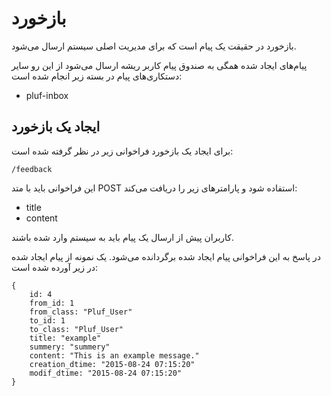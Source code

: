 # بازخورد

بازخورد در حقیقت یک پیام است که برای مدیریت اصلی سیستم ارسال می‌شود.

پیام‌های ایجاد شده همگی به صندوق پیام کاربر ریشه ارسال می‌شود از این رو سایر دستکاری‌های پیام در بسته زیر انجام شده است:

- pluf-inbox

## ایجاد یک بازخورد

برای ایجاد یک بازخورد فراخوانی زیر در نظر گرفته شده است:

	/feedback

این فراخوانی باید با متد POST استفاده شود و پارامترهای زیر را دریافت می‌کند:


- title
- content

کاربران پیش از ارسال یک پیام باید به سیستم وارد شده باشند.

در پاسخ به این فراخوانی پیام ایجاد شده برگردانده می‌شود. یک نمونه از پیام ایجاد شده در زیر آورده شده است:

	{
		id: 4
		from_id: 1
		from_class: "Pluf_User"
		to_id: 1
		to_class: "Pluf_User"
		title: "example"
		summery: "summery"
		content: "This is an example message."
		creation_dtime: "2015-08-24 07:15:20"
		modif_dtime: "2015-08-24 07:15:20"
	}